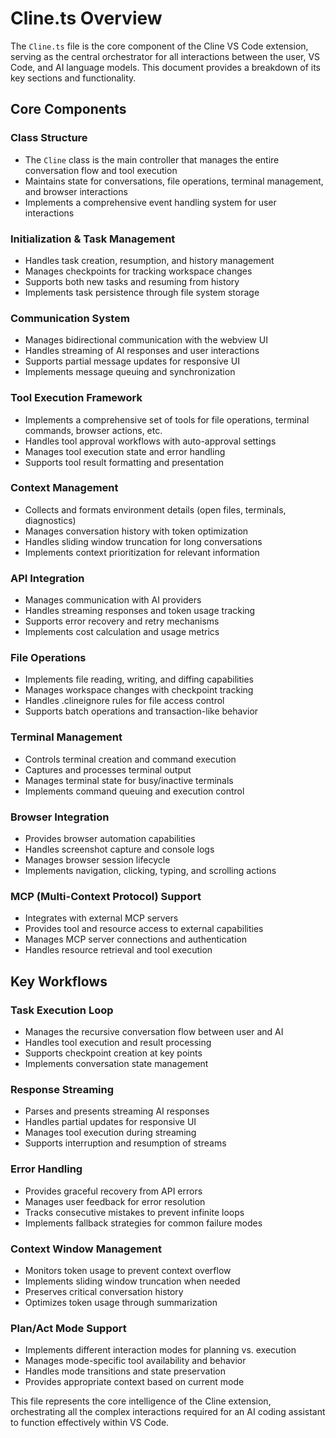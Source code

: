 # Cline.ts Overview

The `Cline.ts` file is the core component of the Cline VS Code extension, serving as the central orchestrator for all interactions between the user, VS Code, and AI language models. This document provides a breakdown of its key sections and functionality.

## Core Components

### Class Structure
- The `Cline` class is the main controller that manages the entire conversation flow and tool execution
- Maintains state for conversations, file operations, terminal management, and browser interactions
- Implements a comprehensive event handling system for user interactions

### Initialization & Task Management
- Handles task creation, resumption, and history management
- Manages checkpoints for tracking workspace changes
- Supports both new tasks and resuming from history
- Implements task persistence through file system storage

### Communication System
- Manages bidirectional communication with the webview UI
- Handles streaming of AI responses and user interactions
- Supports partial message updates for responsive UI
- Implements message queuing and synchronization

### Tool Execution Framework
- Implements a comprehensive set of tools for file operations, terminal commands, browser actions, etc.
- Handles tool approval workflows with auto-approval settings
- Manages tool execution state and error handling
- Supports tool result formatting and presentation

### Context Management
- Collects and formats environment details (open files, terminals, diagnostics)
- Manages conversation history with token optimization
- Handles sliding window truncation for long conversations
- Implements context prioritization for relevant information

### API Integration
- Manages communication with AI providers
- Handles streaming responses and token usage tracking
- Supports error recovery and retry mechanisms
- Implements cost calculation and usage metrics

### File Operations
- Implements file reading, writing, and diffing capabilities
- Manages workspace changes with checkpoint tracking
- Handles .clineignore rules for file access control
- Supports batch operations and transaction-like behavior

### Terminal Management
- Controls terminal creation and command execution
- Captures and processes terminal output
- Manages terminal state for busy/inactive terminals
- Implements command queuing and execution control

### Browser Integration
- Provides browser automation capabilities
- Handles screenshot capture and console logs
- Manages browser session lifecycle
- Implements navigation, clicking, typing, and scrolling actions

### MCP (Multi-Context Protocol) Support
- Integrates with external MCP servers
- Provides tool and resource access to external capabilities
- Manages MCP server connections and authentication
- Handles resource retrieval and tool execution

## Key Workflows

### Task Execution Loop
- Manages the recursive conversation flow between user and AI
- Handles tool execution and result processing
- Supports checkpoint creation at key points
- Implements conversation state management

### Response Streaming
- Parses and presents streaming AI responses
- Handles partial updates for responsive UI
- Manages tool execution during streaming
- Supports interruption and resumption of streams

### Error Handling
- Provides graceful recovery from API errors
- Manages user feedback for error resolution
- Tracks consecutive mistakes to prevent infinite loops
- Implements fallback strategies for common failure modes

### Context Window Management
- Monitors token usage to prevent context overflow
- Implements sliding window truncation when needed
- Preserves critical conversation history
- Optimizes token usage through summarization

### Plan/Act Mode Support
- Implements different interaction modes for planning vs. execution
- Manages mode-specific tool availability and behavior
- Handles mode transitions and state preservation
- Provides appropriate context based on current mode

This file represents the core intelligence of the Cline extension, orchestrating all the complex interactions required for an AI coding assistant to function effectively within VS Code.
